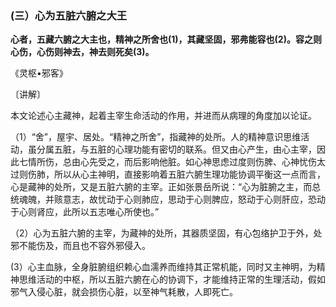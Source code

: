 ### (三）心为五脏六腑之大王

**心者，五藏六腑之大主也，精神之所舍也(1)，其藏坚固，邪弗能容也(2)。容之则心伤，心伤则神去，神去则死矣(3)。**

​《灵枢•邪客》

〔讲解〕

本文论述心主藏神，起着主宰生命活动的作用，并进而从病理的角度加以论证。

（1）“舍”，屋宇、居处。“精神之所舍”，指藏神的处所。人的精神意识思维活动，虽分属五脏，与五脏的心理功能有密切的联系。但又由心产生，由心主宰，因此七情所伤，总由心先受之，而后影响他脏。如心神思虑过度则伤脾、心神忧伤太过则伤肺，所以从心主神明，直接影响着五脏六腑生理功能协调平衡这一点而言，心是藏神的处所，又是五脏六腑的主宰。正如张景岳所说：“心为脏腑之主，而总统魂魄，并赅意志，故忧动于心则肺应，思动于心则脾应，怒动于心则肝应，恐动于心则肾应，此所以五志唯心所使也。”

（2）心为五脏六腑的主宰，为藏神的处所，其器质坚固，有心包络护卫于外，处邪不能伤及，而且也不容外邪侵入。

(3）心主血脉，全身脏腑组织赖心血濡养而维持其正常机能，同时又主神明，为精神思维活动的中枢，所以五脏六腑在心的协调下，才能维持正常的生理活动，假如邪气入侵心脏，就会损伤心脏，以至神气耗散，人即死亡。

